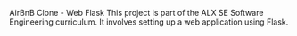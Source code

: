 AirBnB Clone - Web Flask
This project is part of the ALX SE Software Engineering curriculum. It involves setting up a web application using Flask.
